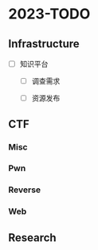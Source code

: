 # 2023-TODO

## Infrastructure

- [ ] 知识平台
  - [ ] 调查需求
  - [ ] 资源发布


## CTF

### Misc

### Pwn

### Reverse

### Web

## Research
